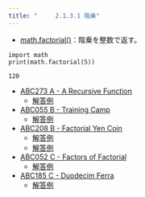 ```yaml
---
title: "　　　2.1.3.1 階乗"
---
```


* [math.factorial()](https://docs.python.org/ja/3/library/math.html#math.factorial)：階乗を整数で返す。

```python:サンプルコード
import math
print(math.factorial(5))
```

```text:実行結果
120
```

- [ABC273 A - A Recursive Function](https://atcoder.jp/contests/abc273/tasks/abc273_a)
    - [解答例](https://atcoder.jp/contests/abc273/submissions/36077313)
- [ABC055 B - Training Camp](https://atcoder.jp/contests/abc055/tasks/abc055_b)
    - [解答例](https://atcoder.jp/contests/abc055/submissions/15223586)
- [ABC208 B - Factorial Yen Coin](https://atcoder.jp/contests/abc208/tasks/abc208_b)
    - [解答例](https://atcoder.jp/contests/abc208/submissions/24702566)
    - [解答例](https://atcoder.jp/contests/abc208/submissions/24702575)
- [ABC052 C - Factors of Factorial](https://atcoder.jp/contests/abc052/tasks/arc067_a)
    - [解答例](https://atcoder.jp/contests/abc052/submissions/36457180)
- [ABC185 C - Duodecim Ferra](https://atcoder.jp/contests/abc185/tasks/abc185_c)
    - [解答例](https://atcoder.jp/contests/abc185/submissions/22580919)